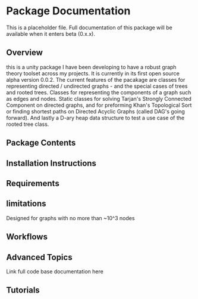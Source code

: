 # Package Documentation

This is a placeholder file. Full documentation of this package will be available when it enters beta (0.x.x). 

## Overview

this is a unity package I have been developing to have a robust graph theory toolset across my projects. It is currently in its first open source alpha version 0.0.2. The current features of the pacakage are classes for representing directed / undirected graphs - and the special cases of trees and rooted trees. Classes for representing the components of a graph such as edges and nodes. Static classes for solving Tarjan's Strongly Connected Component on directed graphs, and for preforming Khan's Topological Sort or finding shortest paths on Directed Acyclic Graphs (called DAG's going forward). And lastly a D-ary heap data structure to test a use case of the rooted tree class.

## Package Contents

## Installation Instructions

## Requirements 

## limitations

Designed for graphs with no more than ~10^3 nodes

## Workflows

## Advanced Topics

Link full code base documentation here

## Tutorials
